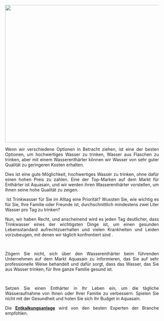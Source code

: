 <p><a href="https://entkalkungsanlageaquasain.de/"><img style="display: block; margin-left: auto; margin-right: auto;" src="https://entkalkungsanlageaquasain.de/library/gallery-clients/galeria-img00118.jpg" width="600" height="450" /></a></p>
<p style="text-align: justify;">Wenn wir verschiedene Optionen in Betracht ziehen, ist eine der besten Optionen, um hochwertiges Wasser zu trinken, Wasser aus Flaschen zu trinken, aber mit einem Wasserenth&auml;rter k&ouml;nnen wir Wasser von sehr guter Qualit&auml;t zu geringeren Kosten erhalten.</p>
<p style="text-align: justify;">Dies ist eine gute M&ouml;glichkeit, hochwertiges Wasser zu trinken, ohne daf&uuml;r einen hohen Preis zu zahlen. Eine der Top-Marken auf dem Markt f&uuml;r Enth&auml;rter ist Aquasain, und wir werden ihren Wasserenth&auml;rter vorstellen, um Ihnen seine hohe Qualit&auml;t zu zeigen.</p>
<p style="text-align: justify;">&nbsp;Ist Trinkwasser f&uuml;r Sie im Alltag eine Priorit&auml;t? Wussten Sie, wie wichtig es f&uuml;r Sie, Ihre Familie oder Freunde ist, durchschnittlich mindestens zwei Liter Wasser pro Tag zu trinken?</p>
<p style="text-align: justify;">Nun, wir haben Recht, und anscheinend wird es jeden Tag deutlicher, dass Trinkwasser eines der wichtigsten Dinge ist, um einen gesunden Lebensstandard aufrechtzuerhalten und vielen Krankheiten und Leiden vorzubeugen, mit denen wir t&auml;glich konfrontiert sind .</p>
<p style="text-align: justify;">&nbsp;</p>
<p style="text-align: justify;">Z&ouml;gern Sie nicht, sich &uuml;ber den Wasserenth&auml;rter beim f&uuml;hrenden Unternehmen auf dem Markt Aquasain zu informieren, das Sie auf sehr professionelle Weise behandelt und daf&uuml;r sorgt, dass das Wasser, das Sie aus Wasser trinken, f&uuml;r Ihre ganze Familie gesund ist.</p>
<p style="text-align: justify;">&nbsp;</p>
<p style="text-align: justify;">Setzen Sie einen Enth&auml;rter in Ihr Leben ein, um die t&auml;gliche Wasseraufnahme von Ihnen oder Ihrer Familie zu verbessern. Spielen Sie nicht mit der Gesundheit und holen Sie sich Ihr Budget in Aquasain.</p>
<p style="text-align: justify;">Die <a href="https://entkalkungsanlageaquasain.de/"><strong>Entkalkungsanlage</strong></a> wird von den besten Experten der Branche empfohlen.</p>
